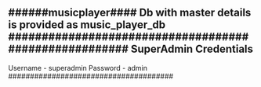 ######musicplayer####
Db with master details is provided as music_player_db
######################################################
SuperAdmin Credentials
----------------------
Username - superadmin
Password - admin
######################################
